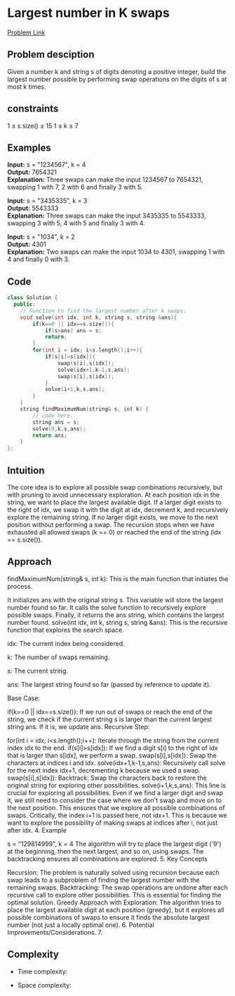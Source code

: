# Largest number in K swaps
[Problem Link](https://www.geeksforgeeks.org/problems/largest-number-in-k-swaps-1587115620/1)

## Problem desciption 
Given a number k and string s of digits denoting a positive integer, build the largest number possible by performing swap operations on the digits of s at most k times.


## constraints
1 ≤ s.size() ≤ 15
1 ≤ k ≤ 7

## Examples

**Input:** s = "1234567", k = 4<br>
**Output:** 7654321<br>
**Explanation:** Three swaps can make the input 1234567 to 7654321, swapping 1 with 7, 2 with 6 and finally 3 with 5.<br>


**Input:** s = "3435335", k = 3<br>
**Output:** 5543333<br>
**Explanation:** Three swaps can make the input 3435335 to 5543333, swapping 3 with 5, 4 with 5 and finally 3 with 4.<br>

**Input:** s = "1034", k = 2<br>
**Output:** 4301<br>
**Explanation:** Two swaps can make the input 1034 to 4301, swapping 1 with 4 and finally 0 with 3. <br>

## Code
```cpp
class Solution {
  public:
    // Function to find the largest number after k swaps.
    void solve(int idx, int k, string s, string &ans){
        if(k==0 || idx==s.size()){
            if(s>ans) ans = s;
            return;
        }
        for(int i = idx; i<s.length();i++){
            if(s[i]>s[idx]){
                swap(s[i],s[idx]);
                solve(idx+1,k-1,s,ans);
                swap(s[i],s[idx]);
            }
            solve(i+1,k,s,ans);
        }
    }
    string findMaximumNum(string& s, int k) {
        // code here.
        string ans = s;
        solve(0,k,s,ans);
        return ans;
    }
};
```

## Intuition
The core idea is to explore all possible swap combinations recursively, but with pruning to avoid unnecessary exploration.
At each position idx in the string, we want to place the largest available digit.
If a larger digit exists to the right of idx, we swap it with the digit at idx, decrement k, and recursively explore the remaining string.
If no larger digit exists, we move to the next position without performing a swap.
The recursion stops when we have exhausted all allowed swaps (k == 0) or reached the end of the string (idx == s.size()).

## Approach
findMaximumNum(string& s, int k): This is the main function that initiates the process.

It initializes ans with the original string s. This variable will store the largest number found so far.
It calls the solve function to recursively explore possible swaps.
Finally, it returns the ans string, which contains the largest number found.
solve(int idx, int k, string s, string &ans): This is the recursive function that explores the search space.

idx: The current index being considered.

k: The number of swaps remaining.

s: The current string.

ans: The largest string found so far (passed by reference to update it).

Base Case:

if(k==0 || idx==s.size()): If we run out of swaps or reach the end of the string, we check if the current string s is larger than the current largest string ans. If it is, we update ans.
Recursive Step:

for(int i = idx; i<s.length();i++): Iterate through the string from the current index idx to the end.
if(s[i]>s[idx]): If we find a digit s[i] to the right of idx that is larger than s[idx], we perform a swap.
swap(s[i],s[idx]): Swap the characters at indices i and idx.
solve(idx+1,k-1,s,ans): Recursively call solve for the next index idx+1, decrementing k because we used a swap.
swap(s[i],s[idx]): Backtrack: Swap the characters back to restore the original string for exploring other possibilities.
solve(i+1,k,s,ans): This line is crucial for exploring all possibilities. Even if we find a larger digit and swap it, we still need to consider the case where we don't swap and move on to the next position. This ensures that we explore all possible combinations of swaps. Critically, the index i+1 is passed here, not idx+1. This is because we want to explore the possibility of making swaps at indices after i, not just after idx.
4. Example

s = "129814999", k = 4
The algorithm will try to place the largest digit ('9') at the beginning, then the next largest, and so on, using swaps. The backtracking ensures all combinations are explored.
5. Key Concepts

Recursion: The problem is naturally solved using recursion because each swap leads to a subproblem of finding the largest number with the remaining swaps.
Backtracking: The swap operations are undone after each recursive call to explore other possibilities. This is essential for finding the optimal solution.
Greedy Approach with Exploration: The algorithm tries to place the largest available digit at each position (greedy), but it explores all possible combinations of swaps to ensure it finds the absolute largest number (not just a locally optimal one).
6. Potential Improvements/Considerations.
7. 

## Complexity
- Time complexity:


- Space complexity:
